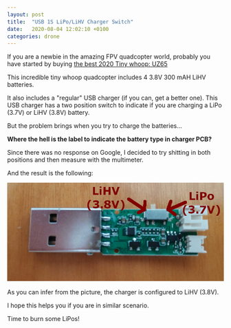 ```yaml
---
layout: post
title:  "USB 1S LiPo/LiHV Charger Switch"
date:   2020-08-04 12:02:10 +0100
categories: drone
---
```


If you are a newbie in the amazing FPV quadcopter world, probably you have started by buying [the best 2020 Tiny whoop: UZ65](https://es.banggood.com/custlink/D3vyWrjeBg)

This incredible tiny whoop quadcopter includes 4 3.8V 300 mAH LiHV batteries.

It also includes a "regular" USB charger (if you can, get a better one). This USB charger has a two position switch to indicate if you are charging a LiPo (3.7V) or LiHV (3.8V) battery.

But the problem brings when you try to charge the batteries...

__Where the hell is the label to indicate the battery type in charger PCB?__

Since there was no response on Google, I decided to try shitting in both positions and then measure with the multimeter.

And the result is the following:

![USB Charger Switch information](/assets/usb-lihv-charger-switch/usb-1s-lihv-lipo-eachine-charger-switch.jpg)

As you can infer from the picture, the charger is configured to LiHV (3.8V).

I hope this helps you if you are in similar scenario.

Time to burn some LiPos!